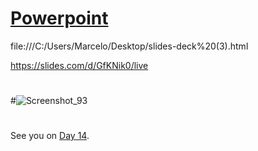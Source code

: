 

# [Powerpoint ]( https://misdiasdedevops.github.io/AWS-001/Days/AWS.html)


file:///C:/Users/Marcelo/Desktop/slides-deck%20(3).html

  https://slides.com/d/GfKNik0/live
##
#
#
#![Screenshot_93](https://user-images.githubusercontent.com/105083569/171956519-c8c3ca43-1887-486c-be5a-40f98300b5a6.png)



##
#

See you on [Day 14](day14.md).
